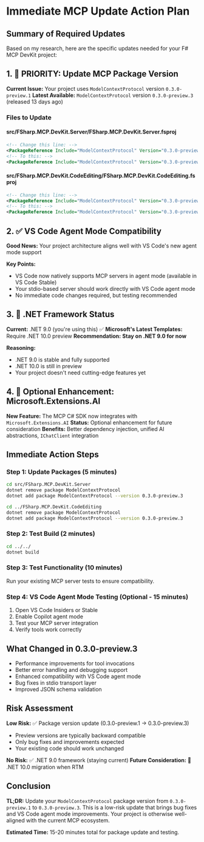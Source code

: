 # Immediate MCP Update Action Plan

## Summary of Required Updates

Based on my research, here are the specific updates needed for your F# MCP DevKit project:

## 1. 🚀 PRIORITY: Update MCP Package Version

**Current Issue:** Your project uses `ModelContextProtocol` version `0.3.0-preview.1`
**Latest Available:** `ModelContextProtocol` version `0.3.0-preview.3` (released 13 days ago)

### Files to Update

#### src/FSharp.MCP.DevKit.Server/FSharp.MCP.DevKit.Server.fsproj

```xml
<!-- Change this line: -->
<PackageReference Include="ModelContextProtocol" Version="0.3.0-preview.1" />
<!-- To this: -->
<PackageReference Include="ModelContextProtocol" Version="0.3.0-preview.3" />
```

#### src/FSharp.MCP.DevKit.CodeEditing/FSharp.MCP.DevKit.CodeEditing.fsproj

```xml
<!-- Change this line: -->
<PackageReference Include="ModelContextProtocol" Version="0.3.0-preview.1" />
<!-- To this: -->
<PackageReference Include="ModelContextProtocol" Version="0.3.0-preview.3" />
```

## 2. ✅ VS Code Agent Mode Compatibility

**Good News:** Your project architecture aligns well with VS Code's new agent mode support

**Key Points:**

- VS Code now natively supports MCP servers in agent mode (available in VS Code Stable)
- Your stdio-based server should work directly with VS Code agent mode
- No immediate code changes required, but testing recommended

## 3. 🎯 .NET Framework Status

**Current:** .NET 9.0 (you're using this) ✅
**Microsoft's Latest Templates:** Require .NET 10.0 preview
**Recommendation:** **Stay on .NET 9.0 for now**

**Reasoning:**

- .NET 9.0 is stable and fully supported
- .NET 10.0 is still in preview
- Your project doesn't need cutting-edge features yet

## 4. 🔧 Optional Enhancement: Microsoft.Extensions.AI

**New Feature:** The MCP C# SDK now integrates with `Microsoft.Extensions.AI`
**Status:** Optional enhancement for future consideration
**Benefits:** Better dependency injection, unified AI abstractions, `IChatClient` integration

## Immediate Action Steps

### Step 1: Update Packages (5 minutes)

```bash
cd src/FSharp.MCP.DevKit.Server
dotnet remove package ModelContextProtocol
dotnet add package ModelContextProtocol --version 0.3.0-preview.3

cd ../FSharp.MCP.DevKit.CodeEditing  
dotnet remove package ModelContextProtocol
dotnet add package ModelContextProtocol --version 0.3.0-preview.3
```

### Step 2: Test Build (2 minutes)

```bash
cd ../../
dotnet build
```

### Step 3: Test Functionality (10 minutes)

Run your existing MCP server tests to ensure compatibility.

### Step 4: VS Code Agent Mode Testing (Optional - 15 minutes)

1. Open VS Code Insiders or Stable
2. Enable Copilot agent mode
3. Test your MCP server integration
4. Verify tools work correctly

## What Changed in 0.3.0-preview.3

- Performance improvements for tool invocations
- Better error handling and debugging support  
- Enhanced compatibility with VS Code agent mode
- Bug fixes in stdio transport layer
- Improved JSON schema validation

## Risk Assessment

**Low Risk:** ✅ Package version update (0.3.0-preview.1 → 0.3.0-preview.3)

- Preview versions are typically backward compatible
- Only bug fixes and improvements expected
- Your existing code should work unchanged

**No Risk:** ✅ .NET 9.0 framework (staying current)
**Future Consideration:** 🔄 .NET 10.0 migration when RTM

## Conclusion

**TL;DR:** Update your `ModelContextProtocol` package version from `0.3.0-preview.1` to `0.3.0-preview.3`. This is a low-risk update that brings bug fixes and VS Code agent mode improvements. Your project is otherwise well-aligned with the current MCP ecosystem.

**Estimated Time:** 15-20 minutes total for package update and testing.
